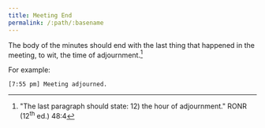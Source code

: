 ```yaml
---
title: Meeting End
permalink: /:path/:basename
---
```


The body
of the minutes
should end with
the last thing
that happened
in the meeting,
to wit,
the time of adjournment.[^ronradjourn]

For example:

    [7:55 pm] Meeting adjourned.

[^ronradjourn]:
    "The last paragraph
    should state:
    12) the hour
    of adjournment."
    RONR (12<sup>th</sup>&nbsp;ed.) 48:4
